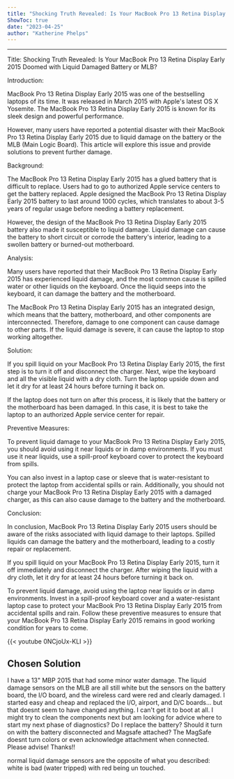 ```yaml
---
title: "Shocking Truth Revealed: Is Your MacBook Pro 13 Retina Display Early 2015 Doomed with Liquid Damaged Battery or MLB?"
ShowToc: true 
date: "2023-04-25"
author: "Katherine Phelps"
---
```

*****
Title: Shocking Truth Revealed: Is Your MacBook Pro 13 Retina Display Early 2015 Doomed with Liquid Damaged Battery or MLB?

Introduction:

MacBook Pro 13 Retina Display Early 2015 was one of the bestselling laptops of its time. It was released in March 2015 with Apple's latest OS X Yosemite. The MacBook Pro 13 Retina Display Early 2015 is known for its sleek design and powerful performance.

However, many users have reported a potential disaster with their MacBook Pro 13 Retina Display Early 2015 due to liquid damage on the battery or the MLB (Main Logic Board). This article will explore this issue and provide solutions to prevent further damage.

Background:

The MacBook Pro 13 Retina Display Early 2015 has a glued battery that is difficult to replace. Users had to go to authorized Apple service centers to get the battery replaced. Apple designed the MacBook Pro 13 Retina Display Early 2015 battery to last around 1000 cycles, which translates to about 3-5 years of regular usage before needing a battery replacement.

However, the design of the MacBook Pro 13 Retina Display Early 2015 battery also made it susceptible to liquid damage. Liquid damage can cause the battery to short circuit or corrode the battery's interior, leading to a swollen battery or burned-out motherboard.

Analysis:

Many users have reported that their MacBook Pro 13 Retina Display Early 2015 has experienced liquid damage, and the most common cause is spilled water or other liquids on the keyboard. Once the liquid seeps into the keyboard, it can damage the battery and the motherboard.

The MacBook Pro 13 Retina Display Early 2015 has an integrated design, which means that the battery, motherboard, and other components are interconnected. Therefore, damage to one component can cause damage to other parts. If the liquid damage is severe, it can cause the laptop to stop working altogether.

Solution:

If you spill liquid on your MacBook Pro 13 Retina Display Early 2015, the first step is to turn it off and disconnect the charger. Next, wipe the keyboard and all the visible liquid with a dry cloth. Turn the laptop upside down and let it dry for at least 24 hours before turning it back on.

If the laptop does not turn on after this process, it is likely that the battery or the motherboard has been damaged. In this case, it is best to take the laptop to an authorized Apple service center for repair.

Preventive Measures:

To prevent liquid damage to your MacBook Pro 13 Retina Display Early 2015, you should avoid using it near liquids or in damp environments. If you must use it near liquids, use a spill-proof keyboard cover to protect the keyboard from spills.

You can also invest in a laptop case or sleeve that is water-resistant to protect the laptop from accidental spills or rain. Additionally, you should not charge your MacBook Pro 13 Retina Display Early 2015 with a damaged charger, as this can also cause damage to the battery and the motherboard.

Conclusion:

In conclusion, MacBook Pro 13 Retina Display Early 2015 users should be aware of the risks associated with liquid damage to their laptops. Spilled liquids can damage the battery and the motherboard, leading to a costly repair or replacement.

If you spill liquid on your MacBook Pro 13 Retina Display Early 2015, turn it off immediately and disconnect the charger. After wiping the liquid with a dry cloth, let it dry for at least 24 hours before turning it back on.

To prevent liquid damage, avoid using the laptop near liquids or in damp environments. Invest in a spill-proof keyboard cover and a water-resistant laptop case to protect your MacBook Pro 13 Retina Display Early 2015 from accidental spills and rain. Follow these preventive measures to ensure that your MacBook Pro 13 Retina Display Early 2015 remains in good working condition for years to come.

{{< youtube 0NCjoUx-KLI >}} 



## Chosen Solution
 I have a 13" MBP 2015 that had some minor water damage. The liquid damage sensors on the MLB are all still white but the sensors on the battery board, the I/O board, and the wireless card were red and clearly damaged.
I started easy and cheap and replaced the I/O, airport, and D/C boards... but that doesnt seem to have changed anything. I can't get it to boot at all.
I might try to clean the components next but am looking for advice where to start my next phase of diagnostics?
Do I replace the battery? Should it turn on with the battery disconnected and Magsafe attached? The MagSafe doesnt turn colors or even acknowledge attachment when connected.
Please advise! Thanks!!

 normal liquid damage sensors are the opposite of what you described: white is bad (water tripped) with red being un touched.




